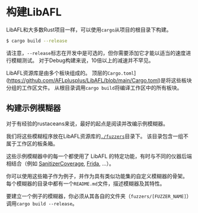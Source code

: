 # 构建LibAFL

LibAFL和大多数Rust项目一样，可以使用`cargo`从项目的根目录下构建。

```sh
$ cargo build --release
```

请注意，`--release`标志在开发中是可选的，但你需要添加它才能以适当的速度进行模糊测试。
对于Debug构建来说，10倍以上的减速并不罕见。

LibAFL资源库是由多个板块组成的。
顶层的`Cargo.toml`](https://github.com/AFLplusplus/LibAFL/blob/main/Cargo.toml)是将这些板块分组的工作区文件。
从根目录调用`cargo build`将编译工作区中的所有板块。

## 构建示例模糊器

对于有经验的rustaceans来说，最好的起点是阅读并改编示例模糊器。

我们将这些模糊程序放在LibAFL资源库的[`./fuzzers`](https://github.com/AFLplusplus/LibAFL/tree/main/fuzzers)目录下。
该目录包含一组不属于工作区的板条箱。

这些示例模糊器中的每一个都使用了 LibAFL 的特定功能，有时与不同的仪器后端相结合（例如 [SanitizerCoverage](https://clang.llvm.org/docs/SanitizerCoverage.html), [Frida](https://frida.re/), ...）。

你可以使用这些箱子作为例子，并作为具有类似功能集的自定义模糊器的骨架。
每个模糊器的目录中都有一个`README.md`文件，描述模糊器及其特性。

要建立一个例子的模糊器，你必须从其各自的文件夹（`fuzzers/[FUZZER_NAME]`）调用`cargo build --release`。
